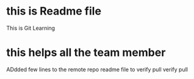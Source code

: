 # this is Readme file

This is Git Learning

# this helps all the team member

ADdded few lines to the remote repo readme file to verify pull
verify pull
